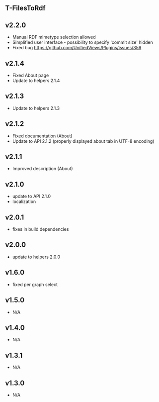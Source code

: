 T-FilesToRdf
----------

v2.2.0
---
* Manual RDF mimetype selection allowed
* Simplified user interface - possibility to specify 'commit size' hidden
* Fixed bug https://github.com/UnifiedViews/Plugins/issues/356

v2.1.4
---
* Fixed About page
* Update to helpers 2.1.4

v2.1.3
---
* Update to helpers 2.1.3

v2.1.2
---
* Fixed documentation (About)
* Update to API 2.1.2 (properly displayed about tab in UTF-8 encoding)

v2.1.1
---
* Improved description (About)

v2.1.0
---
* update to API 2.1.0
* localization

v2.0.1
---
* fixes in build dependencies

v2.0.0
---
* update to helpers 2.0.0

v1.6.0
---
* fixed per graph select

v1.5.0
---
* N/A

v1.4.0
---
* N/A

v1.3.1
---
* N/A

v1.3.0
---
* N/A
